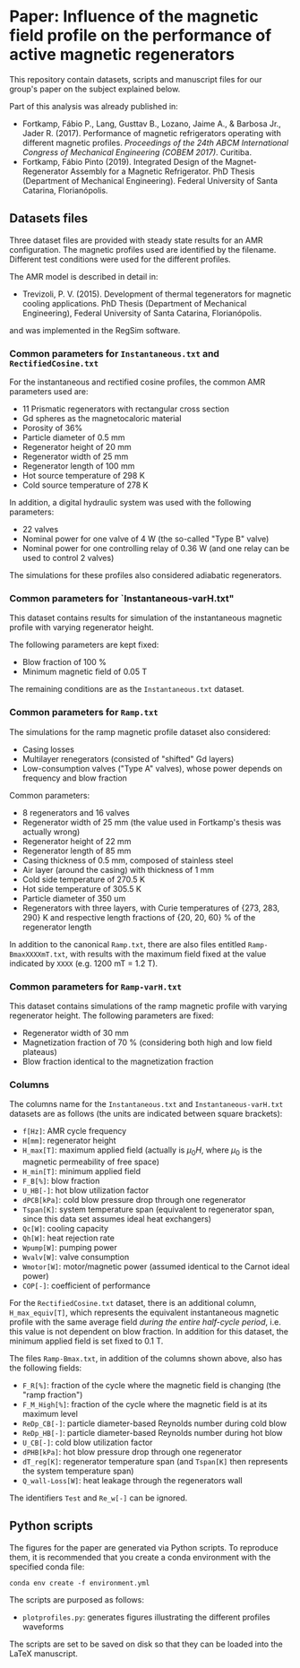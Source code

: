 # Paper: Influence of the magnetic field profile on the performance of active magnetic regenerators

This repository contain datasets, scripts and manuscript files for our group's paper on the subject explained below.

Part of this analysis was already published in:

- Fortkamp, Fábio P., Lang, Gusttav B., Lozano, Jaime A., & Barbosa Jr., Jader R. (2017). Performance of magnetic refrigerators operating with different magnetic profiles. *Proceedings of the 24th ABCM International Congress of Mechanical Engineering (COBEM 2017)*. Curitiba.
- Fortkamp, Fábio Pinto (2019). Integrated Design of the Magnet-Regenerator Assembly for a Magnetic Refrigerator. PhD Thesis (Department of Mechanical Engineering). Federal University of Santa Catarina, Florianópolis.

## Datasets files

Three dataset files are provided with steady state results for an AMR configuration. The magnetic profiles used are identified by the filename.  Different test conditions were used for the different profiles. 

The AMR model is described in detail in:

- Trevizoli, P. V. (2015). Development of thermal tegenerators for magnetic cooling applications. PhD Thesis (Department of Mechanical Engineering), Federal University of Santa Catarina, Florianópolis.

and was implemented in the RegSim software.

### Common parameters for `Instantaneous.txt` and `RectifiedCosine.txt`

For the instantaneous and rectified cosine profiles, the common AMR parameters used are:

- 11 Prismatic regenerators with rectangular cross section
- Gd spheres as the magnetocaloric material
- Porosity of 36%
- Particle diameter of 0.5 mm
- Regenerator height of 20 mm
- Regenerator width of 25 mm
- Regenerator length of 100 mm
- Hot source temperature of 298 K
- Cold source temperature of 278 K

In addition, a digital hydraulic system was used with the following parameters:

- 22 valves
- Nominal power for one valve of 4 W (the so-called "Type B" valve)
- Nominal power for one controlling relay of 0.36 W (and one relay can be used to control 2 valves)

The simulations for these profiles also considered adiabatic regenerators.

### Common parameters for `Instantaneous-varH.txt"

This dataset contains results for simulation of the instantaneous magnetic profile with varying regenerator height.

The following parameters are kept fixed:

- Blow fraction of 100 %
- Minimum magnetic field of 0.05 T

The remaining conditions are as the `Instantaneous.txt` dataset.

### Common parameters for `Ramp.txt`

The simulations for the ramp magnetic profile dataset also considered:

- Casing losses
- Multilayer renegerators (consisted of "shifted" Gd layers)
- Low-consumption valves ("Type A" valves), whose power depends on frequency and blow fraction

Common parameters:

- 8 regenerators and 16 valves
- Regenerator width of 25 mm (the value used in Fortkamp's thesis was actually wrong)
- Regenerator height of 22 mm
- Regenerator length of 85 mm
- Casing thickness of 0.5 mm, composed of stainless steel
- Air layer (around the casing) with thickness of 1 mm
- Cold side temperature of 270.5 K
- Hot side temperature of 305.5 K
- Particle diameter of 350 um
- Regenerators with three layers, with Curie temperatures of {273, 283, 290} K and respective length fractions of {20, 20, 60} % of the regenerator length

In addition to the canonical `Ramp.txt`, there are also files entitled `Ramp-BmaxXXXXmT.txt`, with results with the maximum field fixed at the value indicated by `XXXX` (e.g. 1200 mT = 1.2 T).

### Common parameters for `Ramp-varH.txt`

This dataset contains simulations of the ramp magnetic profile with varying regenerator height. The following parameters are fixed:

- Regenerator width of 30 mm
- Magnetization fraction of 70 % (considering both high and low field plateaus)
- Blow fraction identical to the magnetization fraction


### Columns

The columns name for the `Instantaneous.txt` and `Instantaneous-varH.txt` datasets are as follows (the units are indicated between square brackets):

* `f[Hz]`: AMR cycle frequency
* `H[mm]`: regenerator height
* `H_max[T]`: maximum applied field (actually is $\mu_0 H$, where $\mu_0$ is the magnetic permeability of free space)
* `H_min[T]`: minimum applied field
* `F_B[%]`: blow fraction
* `U_HB[-]`: hot blow utilization factor
* `dPCB[kPa]`: cold blow pressure drop through one regenerator
* `Tspan[K]`: system temperature span (equivalent to regenerator span, since this data set assumes ideal heat exchangers)
* `Qc[W]`: cooling capacity
* `Qh[W]`: heat rejection rate
* `Wpump[W]`: pumping power
* `Wvalv[W]`: valve consumption 	
* `Wmotor[W]`: motor/magnetic power (assumed identical to the Carnot ideal power)
* `COP[-]`: coefficient of performance

For the `RectifiedCosine.txt` dataset, there is an additional column, `H_max_equiv[T]`, which represents the equivalent instantaneous magnetic profile with the same average field *during the entire half-cycle period*, i.e. this value is not dependent on blow fraction. In addition for this dataset, the minimum applied field is set fixed to 0.1 T.

The files `Ramp-Bmax.txt`, in addition of the columns shown above, also has the following fields:

* `F_R[%]`: fraction of the cycle where the magnetic field is changing (the "ramp fraction")
* `F_M_High[%]`: fraction of the cycle where the magnetic field is at its maximum level
* `ReDp_CB[-]`: particle diameter-based Reynolds number during cold blow
* `ReDp_HB[-]`: particle diameter-based Reynolds number during hot blow
* `U_CB[-]`: cold blow utilization factor
* `dPHB[kPa]`: hot blow pressure drop through one regenerator
* `dT_reg[K]`: regenerator temperature span (and `Tspan[K]` then represents the system temperature span)
* `Q_wall-Loss[W]`: heat leakage through the regenerators wall

The identifiers `Test` and `Re_w[-]` can be ignored.

## Python scripts

The figures for the paper are generated via Python scripts. To reproduce them, it is recommended that you create a conda environment with the specified conda file:

    conda env create -f environment.yml

The scripts are purposed as follows:

* `plotprofiles.py`: generates figures illustrating the different profiles waveforms

The scripts are set to be saved on disk so that they can be loaded into the LaTeX manuscript.